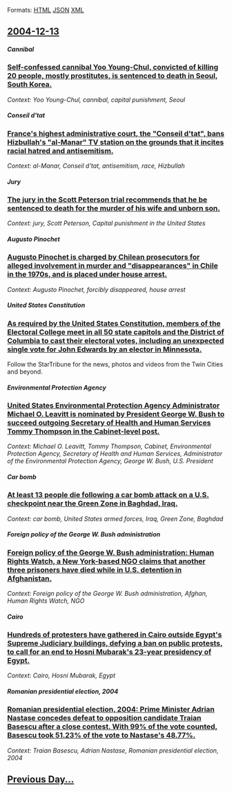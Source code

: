 
Formats: [HTML](2004/12/13/index.html)  [JSON](2004/12/13/index.json)  [XML](2004/12/13/index.xml)  

## [2004-12-13](/news/2004/12/13/index.md)

##### Cannibal
### [ Self-confessed cannibal Yoo Young-Chul, convicted of killing 20 people, mostly prostitutes, is sentenced to death in Seoul, South Korea. ](/news/2004/12/13/self-confessed-cannibal-yoo-young-chul-convicted-of-killing-20-people-mostly-prostitutes-is-sentenced-to-death-in-seoul-south-korea.md)
_Context: Yoo Young-Chul, cannibal, capital punishment, Seoul_

##### Conseil d'tat
### [ France's highest administrative court, the "Conseil d'tat", bans Hizbullah's "al-Manar" TV station on the grounds that it incites racial hatred and antisemitism. ](/news/2004/12/13/france-s-highest-administrative-court-the-conseil-d-etat-bans-hizbullah-s-al-manar-tv-station-on-the-grounds-that-it-incites-racial-h.md)
_Context: al-Manar, Conseil d'tat, antisemitism, race, Hizbullah_

##### Jury
### [ The jury in the Scott Peterson trial recommends that he be sentenced to death for the murder of his wife and unborn son. ](/news/2004/12/13/the-jury-in-the-scott-peterson-trial-recommends-that-he-be-sentenced-to-death-for-the-murder-of-his-wife-and-unborn-son.md)
_Context: jury, Scott Peterson, Capital punishment in the United States_

##### Augusto Pinochet
### [ Augusto Pinochet is charged by Chilean prosecutors for alleged involvement in murder and "disappearances" in Chile in the 1970s, and is placed under house arrest. ](/news/2004/12/13/augusto-pinochet-is-charged-by-chilean-prosecutors-for-alleged-involvement-in-murder-and-disappearances-in-chile-in-the-1970s-and-is-pla.md)
_Context: Augusto Pinochet, forcibly disappeared, house arrest_

##### United States Constitution
### [ As required by the United States Constitution, members of the Electoral College meet in all 50 state capitols and the District of Columbia to cast their electoral votes, including an unexpected single vote for John Edwards by an elector in Minnesota. ](/news/2004/12/13/as-required-by-the-united-states-constitution-members-of-the-electoral-college-meet-in-all-50-state-capitols-and-the-district-of-columbia.md)
Follow the StarTribune for the news, photos and videos from the Twin Cities and beyond.

##### Environmental Protection Agency
### [ United States Environmental Protection Agency Administrator Michael O. Leavitt is nominated by President George W. Bush to succeed outgoing Secretary of Health and Human Services Tommy Thompson in the Cabinet-level post. ](/news/2004/12/13/united-states-environmental-protection-agency-administrator-michael-o-leavitt-is-nominated-by-president-george-w-bush-to-succeed-outgoing.md)
_Context: Michael O. Leavitt, Tommy Thompson, Cabinet, Environmental Protection Agency, Secretary of Health and Human Services, Administrator of the Environmental Protection Agency, George W. Bush, U.S. President_

##### Car bomb
### [ At least 13 people die following a car bomb attack on a U.S. checkpoint near the Green Zone in Baghdad, Iraq. ](/news/2004/12/13/at-least-13-people-die-following-a-car-bomb-attack-on-a-u-s-checkpoint-near-the-green-zone-in-baghdad-iraq.md)
_Context: car bomb, United States armed forces, Iraq, Green Zone, Baghdad_

##### Foreign policy of the George W. Bush administration
### [ Foreign policy of the George W. Bush administration: Human Rights Watch, a New York-based NGO claims that another three prisoners have died while in U.S. detention in Afghanistan. ](/news/2004/12/13/foreign-policy-of-the-george-w-bush-administration-human-rights-watch-a-new-york-based-ngo-claims-that-another-three-prisoners-have-died.md)
_Context: Foreign policy of the George W. Bush administration, Afghan, Human Rights Watch, NGO_

##### Cairo
### [ Hundreds of protesters have gathered in Cairo outside Egypt's Supreme Judiciary buildings, defying a ban on public protests, to call for an end to Hosni Mubarak's 23-year presidency of Egypt. ](/news/2004/12/13/hundreds-of-protesters-have-gathered-in-cairo-outside-egypt-s-supreme-judiciary-buildings-defying-a-ban-on-public-protests-to-call-for-an.md)
_Context: Cairo, Hosni Mubarak, Egypt_

##### Romanian presidential election, 2004
### [ Romanian presidential election, 2004: Prime Minister Adrian Nastase concedes defeat to opposition candidate Traian Basescu after a close contest. With 99% of the vote counted, Basescu took 51.23% of the vote to Nastase's 48.77%. ](/news/2004/12/13/romanian-presidential-election-2004-prime-minister-adrian-nastase-concedes-defeat-to-opposition-candidate-traian-basescu-after-a-close-co.md)
_Context: Traian Basescu, Adrian Nastase, Romanian presidential election, 2004_

## [Previous Day...](/news/2004/12/12/index.md)

